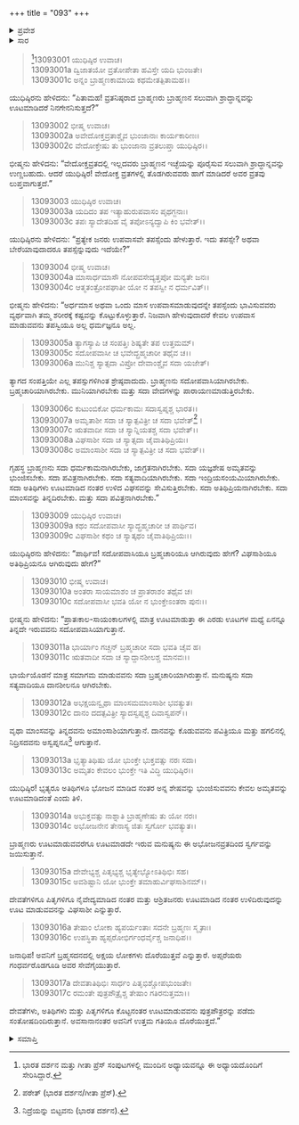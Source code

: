 +++
title = "093"
+++

<details><summary>ಪ್ರವೇಶ</summary>


।।   ಓಂ ಓಂ ನಮೋ ನಾರಾಯಣಾಯ।।   ಶ್ರೀ ವೇದವ್ಯಾಸಾಯ ನಮಃ ।।

ಶ್ರೀ ಕೃಷ್ಣದ್ವೈಪಾಯನ ವೇದವ್ಯಾಸ ವಿರಚಿತ  

**ಶ್ರೀ ಮಹಾಭಾರತ**

**ಅನುಶಾಸನ ಪರ್ವ**

**ದಾನಧರ್ಮ ಪರ್ವ**

**ಅಧ್ಯಾಯ 93**


</details>

<details><summary>ಸಾರ</summary>

ಗೃಹಸ್ಥಧರ್ಮದ ರಹಸ್ಯ (1-17).


</details>



> [^1]13093001 ಯುಧಿಷ್ಠಿರ ಉವಾಚ।  
13093001a ದ್ವಿಜಾತಯೋ ವ್ರತೋಪೇತಾ ಹವಿಸ್ತೇ ಯದಿ ಭುಂಜತೇ।  
13093001c ಅನ್ನಂ ಬ್ರಾಹ್ಮಣಕಾಮಾಯ ಕಥಮೇತತ್ಪಿತಾಮಹ।।

ಯುಧಿಷ್ಠಿರನು ಹೇಳಿದನು: “ಪಿತಾಮಹ! ವ್ರತನಿಷ್ಠರಾದ ಬ್ರಾಹ್ಮಣರು ಬ್ರಾಹ್ಮಣನ ಸಲುವಾಗಿ ಶ್ರಾದ್ಧಾನ್ನವನ್ನು ಊಟಮಾಡಿದರೆ ನಿನಗೇನನಿಸುತ್ತದೆ?”

> 13093002 ಭೀಷ್ಮ ಉವಾಚ।   
13093002a ಅವೇದೋಕ್ತವ್ರತಾಶ್ಚೈವ ಭುಂಜಾನಾಃ ಕಾರ್ಯಕಾರಿಣಃ।  
13093002c ವೇದೋಕ್ತೇಷು ತು ಭುಂಜಾನಾ ವ್ರತಲುಪ್ತಾ ಯುಧಿಷ್ಠಿರ।।

ಭೀಷ್ಮನು ಹೇಳಿದನು: “ವೇದೋಕ್ತವ್ರತದಲ್ಲಿ ಇಲ್ಲದವರು ಬ್ರಾಹ್ಮಣನ ಇಚ್ಛೆಯನ್ನು ಪೂರೈಸುವ ಸಲುವಾಗಿ ಶ್ರಾದ್ಧಾನ್ನವನ್ನು ಉಣ್ಣಬಹುದು. ಆದರೆ ಯುಧಿಷ್ಠಿರ! ವೇದೋಕ್ತ ವ್ರತಗಳಲ್ಲಿ ತೊಡಗಿರುವವರು ಹಾಗೆ ಮಾಡಿದರೆ ಅವರ ವ್ರತವು ಲುಪ್ತವಾಗುತ್ತದೆ.”

> 13093003 ಯುಧಿಷ್ಠಿರ ಉವಾಚ।  
13093003a ಯದಿದಂ ತಪ ಇತ್ಯಾಹುರುಪವಾಸಂ ಪೃಥಗ್ಜನಾಃ।  
13093003c ತಪಃ ಸ್ಯಾದೇತದಿಹ ವೈ ತಪೋಽನ್ಯದ್ವಾಪಿ ಕಿಂ ಭವೇತ್।।

ಯುಧಿಷ್ಠಿರನು ಹೇಳಿದನು: “ಪ್ರತ್ಯೇಕ ಜನರು ಉಪವಾಸವೇ ತಪಸ್ಸೆಂದು ಹೇಳುತ್ತಾರೆ. ಇದು ತಪಸ್ಸೇ? ಅಥವಾ ಬೇರೆಯಾವುದಾದರೂ ತಪಸ್ಸೆನ್ನುವುದು ಇದೆಯೇ?”

> 13093004 ಭೀಷ್ಮ ಉವಾಚ।  
13093004a ಮಾಸಾರ್ಧಮಾಸೌ ನೋಪವಸೇದ್ಯತ್ತಪೋ ಮನ್ಯತೇ ಜನಃ।  
13093004c ಆತ್ಮತಂತ್ರೋಪಘಾತೀ ಯೋ ನ ತಪಸ್ವೀ ನ ಧರ್ಮವಿತ್।।

ಭೀಷ್ಮನು ಹೇಳಿದನು: “ಅರ್ಧಮಾಸ ಅಥವಾ ಒಂದು ಮಾಸ ಉಪವಾಸಮಾಡುವುದನ್ನೇ ತಪಸ್ಸೆಂದು ಭಾವಿಸುವವರು ವ್ಯರ್ಥವಾಗಿ ತಮ್ಮ ಶರೀರಕ್ಕೆ ಕಷ್ಟವನ್ನು ಕೊಟ್ಟುಕೊಳ್ಳುತ್ತಾರೆ. ನಿಜವಾಗಿ ಹೇಳುವುದಾದರೆ ಕೇವಲ ಉಪವಾಸ ಮಾಡುವವನು ತಪಸ್ವಿಯೂ ಅಲ್ಲ ಧರ್ಮಜ್ಞನೂ ಅಲ್ಲ.

> 13093005a ತ್ಯಾಗಸ್ಯಾಪಿ ಚ ಸಂಪತ್ತಿಃ ಶಿಷ್ಯತೇ ತಪ ಉತ್ತಮಮ್।  
13093005c ಸದೋಪವಾಸೀ ಚ ಭವೇದ್ಬ್ರಹ್ಮಚಾರೀ ತಥೈವ ಚ।।  
13093006a ಮುನಿಶ್ಚ ಸ್ಯಾತ್ಸದಾ ವಿಪ್ರೋ ದೇವಾಂಶ್ಚೈವ ಸದಾ ಯಜೇತ್।

ತ್ಯಾಗದ ಸಂಪತ್ತಿಯೇ ಎಲ್ಲ ತಪಸ್ಸುಗಳಿಗಿಂತ ಶ್ರೇಷ್ಠವಾದುದು. ಬ್ರಾಹ್ಮಣನು ಸದೋಪವಾಸಿಯಾಗಿರಬೇಕು. ಬ್ರಹ್ಮಚಾರಿಯಾಗಿರಬೇಕು. ಮುನಿಯಾಗಿರಬೇಕು ಮತ್ತು ಸದಾ ವೇದಗಳನ್ನು ಪಾರಾಯಣಮಾಡುತ್ತಿರಬೇಕು.

> 13093006c ಕುಟುಂಬಿಕೋ ಧರ್ಮಕಾಮಃ ಸದಾಸ್ವಪ್ನಶ್ಚ ಭಾರತ।।  
13093007a ಅಮೃತಾಶೀ ಸದಾ ಚ ಸ್ಯಾತ್ಪವಿತ್ರೀ ಚ ಸದಾ ಭವೇತ್[^2]।  
13093007c ಋತವಾದೀ ಸದಾ ಚ ಸ್ಯಾನ್ನಿಯತಶ್ಚ ಸದಾ ಭವೇತ್।।  
13093008a ವಿಘಸಾಶೀ ಸದಾ ಚ ಸ್ಯಾತ್ಸದಾ ಚೈವಾತಿಥಿಪ್ರಿಯಃ।  
13093008c ಅಮಾಂಸಾಶೀ ಸದಾ ಚ ಸ್ಯಾತ್ಪವಿತ್ರೀ ಚ ಸದಾ ಭವೇತ್।।

ಗೃಹಸ್ಥ ಬ್ರಾಹ್ಮಣನು ಸದಾ ಧರ್ಮಕಾಮನಾಗಿರಬೇಕು, ಜಾಗ್ರತನಾಗಿರಬೇಕು. ಸದಾ ಯಜ್ಞಶೇಷ ಅಮೃತವನ್ನು ಭುಂಜಿಸಬೇಕು. ಸದಾ ಪವಿತ್ರನಾಗಿರಬೇಕು. ಸದಾ ಸತ್ಯವಾದಿಯಾಗಿರಬೇಕು. ಸದಾ ಇಂದ್ರಿಯಸಂಯಮಿಯಾಗಿರಬೇಕು. ಸದಾ ಅತಿಥಿಗಳು ಊಟಮಾಡಿದ ನಂತರ ಉಳಿದ ವಿಘಸವನ್ನು ಸೇವಿಸುತ್ತಿರಬೇಕು. ಸದಾ ಅತಿಥಿಪ್ರಿಯನಾಗಿರಬೇಕು. ಸದಾ ಮಾಂಸವನ್ನು ತಿನ್ನದಿರಬೇಕು. ಮತ್ತು ಸದಾ ಪವಿತ್ರನಾಗಿರಬೇಕು.”

> 13093009 ಯುಧಿಷ್ಠಿರ ಉವಾಚ।  
13093009a ಕಥಂ ಸದೋಪವಾಸೀ ಸ್ಯಾದ್ಬ್ರಹ್ಮಚಾರೀ ಚ ಪಾರ್ಥಿವ।  
13093009c ವಿಘಸಾಶೀ ಕಥಂ ಚ ಸ್ಯಾತ್ಕಥಂ ಚೈವಾತಿಥಿಪ್ರಿಯಃ।।

ಯುಧಿಷ್ಠಿರನು ಹೇಳಿದನು: “ಪಾರ್ಥಿವ! ಸದೋಪವಾಸಿಯೂ ಬ್ರಹ್ಮಚಾರಿಯೂ ಆಗಿರುವುದು ಹೇಗೆ? ವಿಘಸಾಶಿಯೂ ಅತಿಥಿಪ್ರಿಯನೂ ಆಗಿರುವುದು ಹೇಗೆ?”

> 13093010 ಭೀಷ್ಮ ಉವಾಚ।  
13093010a ಅಂತರಾ ಸಾಯಮಾಶಂ ಚ ಪ್ರಾತರಾಶಂ ತಥೈವ ಚ।  
13093010c ಸದೋಪವಾಸೀ ಭವತಿ ಯೋ ನ ಭುಂಕ್ತೇಽಂತರಾ ಪುನಃ।।

ಭೀಷ್ಮನು ಹೇಳಿದನು: “ಪ್ರಾತಃಕಾಲ-ಸಾಯಂಕಾಲಗಳಲ್ಲಿ ಮಾತ್ರ ಊಟಮಾಡುತ್ತಾ ಈ ಎರಡು ಊಟಗಳ ಮಧ್ಯೆ ಏನನ್ನೂ ತಿನ್ನದೇ ಇರುವವನು ಸದೋಪವಾಸಿಯಾಗುತ್ತಾನೆ.

> 13093011a ಭಾರ್ಯಾಂ ಗಚ್ಚನ್ ಬ್ರಹ್ಮಚಾರೀ ಸದಾ ಭವತಿ ಚೈವ ಹ।  
13093011c ಋತವಾದೀ ಸದಾ ಚ ಸ್ಯಾದ್ದಾನಶೀಲಶ್ಚ ಮಾನವಃ।।

ಭಾರ್ಯೆಯೊಡನೆ ಮಾತ್ರ ಸಮಾಗಮ ಮಾಡುವವನು ಸದಾ ಬ್ರಹ್ಮಚಾರಿಯಾಗಿರುತ್ತಾನೆ. ಮನುಷ್ಯನು ಸದಾ ಸತ್ಯವಾದಿಯೂ ದಾನಶೀಲನೂ ಆಗಿರಬೇಕು.

> 13093012a ಅಭಕ್ಷಯನ್ವೃಥಾ ಮಾಂಸಮಮಾಂಸಾಶೀ ಭವತ್ಯುತ।  
13093012c ದಾನಂ ದದತ್ಪವಿತ್ರೀ ಸ್ಯಾದಸ್ವಪ್ನಶ್ಚ ದಿವಾಸ್ವಪನ್।।

ವೃಥಾ ಮಾಂಸವನ್ನು ತಿನ್ನದವನು ಅಮಾಂಸಾಶಿಯಾಗುತ್ತಾನೆ. ದಾನವನ್ನು ಕೊಡುವವನು ಪವಿತ್ರಿಯೂ ಮತ್ತು ಹಗಲಿನಲ್ಲಿ ನಿದ್ರಿಸದವನು ಅಸ್ವಪ್ನನೂ[^3] ಆಗುತ್ತಾನೆ.

> 13093013a ಭೃತ್ಯಾತಿಥಿಷು ಯೋ ಭುಂಕ್ತೇ ಭುಕ್ತವತ್ಸು ನರಃ ಸದಾ।  
13093013c ಅಮೃತಂ ಕೇವಲಂ ಭುಂಕ್ತೇ ಇತಿ ವಿದ್ಧಿ ಯುಧಿಷ್ಠಿರ।।

ಯುಧಿಷ್ಠಿರ! ಭೃತ್ಯರೂ ಅತಿಥಿಗಳೂ ಭೋಜನ ಮಾಡಿದ ನಂತರ ಅನ್ನ ಶೇಷವನ್ನು ಭುಂಜಿಸುವವನು ಕೇವಲ ಅಮೃತವನ್ನು ಊಟಮಾಡಿದಂತೆ ಎಂದು ತಿಳಿ.

> 13093014a ಅಭುಕ್ತವತ್ಸು ನಾಶ್ನಾತಿ ಬ್ರಾಹ್ಮಣೇಷು ತು ಯೋ ನರಃ।  
13093014c ಅಭೋಜನೇನ ತೇನಾಸ್ಯ ಜಿತಃ ಸ್ವರ್ಗೋ ಭವತ್ಯುತ।।

ಬ್ರಾಹ್ಮಣರು ಊಟಮಾಡುವವರೆಗೂ ಊಟಮಾಡದೇ ಇರುವ ಮನುಷ್ಯನು ಈ ಅಭೋಜನವ್ರತದಿಂದ ಸ್ವರ್ಗವನ್ನು ಜಯಿಸುತ್ತಾನೆ.

> 13093015a ದೇವೇಭ್ಯಶ್ಚ ಪಿತೃಭ್ಯಶ್ಚ ಭೃತ್ಯೇಭ್ಯೋಽತಿಥಿಭಿಃ ಸಹ।  
13093015c ಅವಶಿಷ್ಟಾನಿ ಯೋ ಭುಂಕ್ತೇ ತಮಾಹುರ್ವಿಘಸಾಶಿನಮ್।।

ದೇವತೆಗಳಿಗೂ ಪಿತೃಗಳಿಗೂ ನೈವೇದ್ಯಮಾಡಿದ ನಂತರ ಮತ್ತು ಆಶ್ರಿತಜನರು ಊಟಮಾಡಿದ ನಂತರ ಉಳಿದಿರುವುದನ್ನು ಊಟ ಮಾಡುವವನನ್ನು ವಿಘಸಾಶೀ ಎನ್ನುತ್ತಾರೆ.

> 13093016a ತೇಷಾಂ ಲೋಕಾ ಹ್ಯಪರ್ಯಂತಾಃ ಸದನೇ ಬ್ರಹ್ಮಣಃ ಸ್ಮೃತಾಃ।  
13093016c ಉಪಸ್ಥಿತಾ ಹ್ಯಪ್ಸರೋಭಿರ್ಗಂಧರ್ವೈಶ್ಚ ಜನಾಧಿಪ।।

ಜನಾಧಿಪ! ಅವನಿಗೆ ಬ್ರಹ್ಮಸದನದಲ್ಲಿ ಅಕ್ಷಯ ಲೋಕಗಳು ದೊರೆಯುತ್ತವೆ ಎನ್ನುತ್ತಾರೆ. ಅಪ್ಸರೆಯರು ಗಂಧರ್ವರೊಡಗೂಡಿ ಅವರ ಸೇವೆಗೈಯುತ್ತಾರೆ.

> 13093017a ದೇವತಾತಿಥಿಭಿಃ ಸಾರ್ಧಂ ಪಿತೃಭಿಶ್ಚೋಪಭುಂಜತೇ।  
13093017c ರಮಂತೇ ಪುತ್ರಪೌತ್ರೈಶ್ಚ ತೇಷಾಂ ಗತಿರನುತ್ತಮಾ।।

ದೇವತೆಗಳು, ಅತಿಥಿಗಳು ಮತ್ತು ಪಿತೃಗಳಿಗೂ ಕೊಟ್ಟನಂತರ ಊಟಮಾಡುವವನು ಪುತ್ರಪೌತ್ರರನ್ನು ಪಡೆದು ಸಂತೋಷದಿಂದಿರುತ್ತಾನೆ. ಅವಸಾನಾನಂತರ ಅವನಿಗೆ ಉತ್ತಮ ಗತಿಯೂ ದೊರೆಯುತ್ತದೆ.”


<details><summary>ಸಮಾಪ್ತಿ</summary>

ಇತಿ ಶ್ರೀಮಹಾಭಾರತೇ ಅನುಶಾಸನಪರ್ವಣಿ ದಾನಧರ್ಮಪರ್ವಣಿ ತ್ರಿನವತಿತಮೋಽಧ್ಯಾಯಃ।।  
ಇದು ಶ್ರೀಮಹಾಭಾರತದಲ್ಲಿ ಅನುಶಾಸನಪರ್ವದಲ್ಲಿ ದಾನಧರ್ಮಪರ್ವದಲ್ಲಿ ತೊಂಬತ್ಮೂರನೇ ಅಧ್ಯಾಯವು.



</details>

[^1]: ಭಾರತ ದರ್ಶನ ಮತ್ತು ಗೀತಾ ಪ್ರೆಸ್ ಸಂಪುಟಗಳಲ್ಲಿ ಮುಂದಿನ ಅಧ್ಯಾಯವನ್ನೂ ಈ ಅಧ್ಯಾಯದೊಂದಿಗೆ ಸೇರಿಸಿದ್ದಾರೆ.

[^2]: ಪಠೇತ್ (ಭಾರತ ದರ್ಶನ/ಗೀತಾ ಪ್ರೆಸ್).

[^3]: ನಿದ್ರೆಯನ್ನು ಬಿಟ್ಟವನು (ಭಾರತ ದರ್ಶನ).


